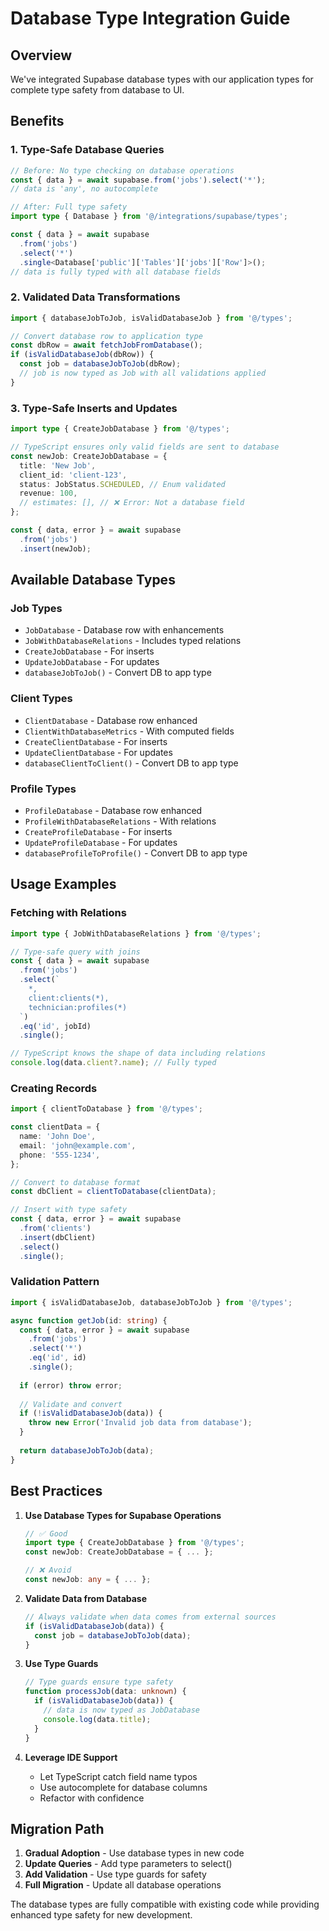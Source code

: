 # Database Type Integration Guide

## Overview
We've integrated Supabase database types with our application types for complete type safety from database to UI.

## Benefits

### 1. **Type-Safe Database Queries**
```typescript
// Before: No type checking on database operations
const { data } = await supabase.from('jobs').select('*');
// data is 'any', no autocomplete

// After: Full type safety
import type { Database } from '@/integrations/supabase/types';

const { data } = await supabase
  .from('jobs')
  .select('*')
  .single<Database['public']['Tables']['jobs']['Row']>();
// data is fully typed with all database fields
```

### 2. **Validated Data Transformations**
```typescript
import { databaseJobToJob, isValidDatabaseJob } from '@/types';

// Convert database row to application type
const dbRow = await fetchJobFromDatabase();
if (isValidDatabaseJob(dbRow)) {
  const job = databaseJobToJob(dbRow);
  // job is now typed as Job with all validations applied
}
```

### 3. **Type-Safe Inserts and Updates**
```typescript
import type { CreateJobDatabase } from '@/types';

// TypeScript ensures only valid fields are sent to database
const newJob: CreateJobDatabase = {
  title: 'New Job',
  client_id: 'client-123',
  status: JobStatus.SCHEDULED, // Enum validated
  revenue: 100,
  // estimates: [], // ❌ Error: Not a database field
};

const { data, error } = await supabase
  .from('jobs')
  .insert(newJob);
```

## Available Database Types

### Job Types
- `JobDatabase` - Database row with enhancements
- `JobWithDatabaseRelations` - Includes typed relations
- `CreateJobDatabase` - For inserts
- `UpdateJobDatabase` - For updates
- `databaseJobToJob()` - Convert DB to app type

### Client Types
- `ClientDatabase` - Database row enhanced
- `ClientWithDatabaseMetrics` - With computed fields
- `CreateClientDatabase` - For inserts
- `UpdateClientDatabase` - For updates
- `databaseClientToClient()` - Convert DB to app type

### Profile Types
- `ProfileDatabase` - Database row enhanced
- `ProfileWithDatabaseRelations` - With relations
- `CreateProfileDatabase` - For inserts
- `UpdateProfileDatabase` - For updates
- `databaseProfileToProfile()` - Convert DB to app type

## Usage Examples

### Fetching with Relations
```typescript
import type { JobWithDatabaseRelations } from '@/types';

// Type-safe query with joins
const { data } = await supabase
  .from('jobs')
  .select(`
    *,
    client:clients(*),
    technician:profiles(*)
  `)
  .eq('id', jobId)
  .single();

// TypeScript knows the shape of data including relations
console.log(data.client?.name); // Fully typed
```

### Creating Records
```typescript
import { clientToDatabase } from '@/types';

const clientData = {
  name: 'John Doe',
  email: 'john@example.com',
  phone: '555-1234',
};

// Convert to database format
const dbClient = clientToDatabase(clientData);

// Insert with type safety
const { data, error } = await supabase
  .from('clients')
  .insert(dbClient)
  .select()
  .single();
```

### Validation Pattern
```typescript
import { isValidDatabaseJob, databaseJobToJob } from '@/types';

async function getJob(id: string) {
  const { data, error } = await supabase
    .from('jobs')
    .select('*')
    .eq('id', id)
    .single();
    
  if (error) throw error;
  
  // Validate and convert
  if (!isValidDatabaseJob(data)) {
    throw new Error('Invalid job data from database');
  }
  
  return databaseJobToJob(data);
}
```

## Best Practices

1. **Use Database Types for Supabase Operations**
   ```typescript
   // ✅ Good
   import type { CreateJobDatabase } from '@/types';
   const newJob: CreateJobDatabase = { ... };
   
   // ❌ Avoid
   const newJob: any = { ... };
   ```

2. **Validate Data from Database**
   ```typescript
   // Always validate when data comes from external sources
   if (isValidDatabaseJob(data)) {
     const job = databaseJobToJob(data);
   }
   ```

3. **Use Type Guards**
   ```typescript
   // Type guards ensure type safety
   function processJob(data: unknown) {
     if (isValidDatabaseJob(data)) {
       // data is now typed as JobDatabase
       console.log(data.title);
     }
   }
   ```

4. **Leverage IDE Support**
   - Let TypeScript catch field name typos
   - Use autocomplete for database columns
   - Refactor with confidence

## Migration Path

1. **Gradual Adoption** - Use database types in new code
2. **Update Queries** - Add type parameters to select()
3. **Add Validation** - Use type guards for safety
4. **Full Migration** - Update all database operations

The database types are fully compatible with existing code while providing enhanced type safety for new development.

